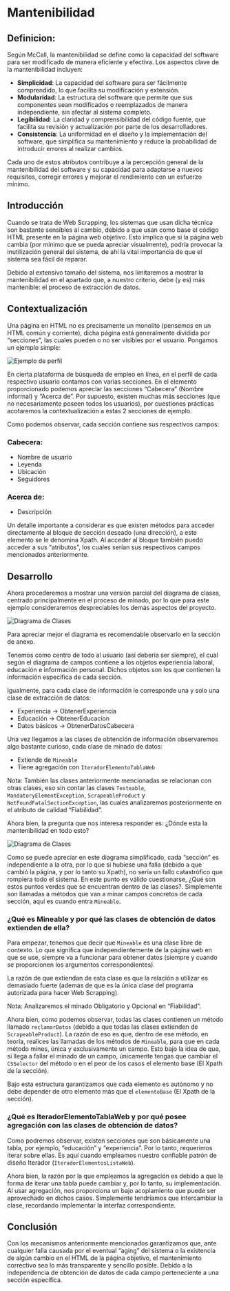 # Mantenibilidad

## Definicion:

Según McCall, la mantenibilidad se define como la capacidad del software para ser modificado de manera eficiente y efectiva. Los aspectos clave de la mantenibilidad incluyen:

- **Simplicidad**: La capacidad del software para ser fácilmente comprendido, lo que facilita su modificación y extensión.
- **Modularidad**: La estructura del software que permite que sus componentes sean modificados o reemplazados de manera independiente, sin afectar al sistema completo.
- **Legibilidad**: La claridad y comprensibilidad del código fuente, que facilita su revisión y actualización por parte de los desarrolladores.
- **Consistencia**: La uniformidad en el diseño y la implementación del software, que simplifica su mantenimiento y reduce la probabilidad de introducir errores al realizar cambios.

Cada uno de estos atributos contribuye a la percepción general de la mantenibilidad del software y su capacidad para adaptarse a nuevos requisitos, corregir errores y mejorar el rendimiento con un esfuerzo mínimo.

## Introducción

Cuando se trata de Web Scrapping, los sistemas que usan dicha técnica son bastante sensibles al cambio, debido a que usan como base el código HTML presente en la página web objetivo. Esto implica que si la página web cambia (por mínimo que se pueda apreciar visualmente), podría provocar la inutilización general del sistema, de ahí la vital importancia de que el sistema sea fácil de reparar.

Debido al extensivo tamaño del sistema, nos limitaremos a mostrar la mantenibilidad en el apartado que, a nuestro criterio, debe (y es) más mantenible: el proceso de extracción de datos.

## Contextualización

Una página en HTML no es precisamente un monolito (pensemos en un HTML común y corriente), dicha página está generalmente dividida por “secciones”, las cuales pueden o no ser visibles por el usuario. Pongamos un ejemplo simple:

![Ejemplo de perfil](Images/perfil_linkedin.jpg)

En cierta plataforma de búsqueda de empleo en línea, en el perfil de cada respectivo usuario contamos con varias secciones. En el elemento proporcionado podemos apreciar las secciones “Cabecera” (Nombre informal) y “Acerca de”. Por supuesto, existen muchas más secciones (que no necesariamente poseen todos los usuarios), por cuestiones prácticas acotaremos la contextualización a estas 2 secciones de ejemplo.

Como podemos observar, cada sección contiene sus respectivos campos:

### Cabecera:
- Nombre de usuario
- Leyenda
- Ubicación
- Seguidores

### Acerca de:
- Descripción

Un detalle importante a considerar es que existen métodos para acceder directamente al bloque de sección deseado (una dirección), a este elemento se le denomina Xpath. Al acceder al bloque también puedo acceder a sus “atributos”, los cuales serían sus respectivos campos mencionados anteriormente.

## Desarrollo

Ahora procederemos a mostrar una versión parcial del diagrama de clases, centrado principalmente en el proceso de minado, por lo que para este ejemplo consideraremos despreciables los demás aspectos del proyecto.

![Diagrama de Clases](Images/Diagrama_Clases.jpg)

Para apreciar mejor el diagrama es recomendable observarlo en la sección de anexo.

Tenemos como centro de todo al usuario (así debería ser siempre), el cual según el diagrama de campos contiene a los objetos experiencia laboral, educación e información personal. Dichos objetos son los que contienen la información específica de cada sección.

Igualmente, para cada clase de información le corresponde una y solo una clase de extracción de datos:
- Experiencia → ObtenerExperiencia
- Educación → ObtenerEducacion
- Datos básicos → ObtenerDatosCabecera 

Una vez llegamos a las clases de obtención de información observaremos algo bastante curioso, cada clase de minado de datos:
- Extiende de `Mineable`
- Tiene agregación con `IteradorElementoTablaWeb`

Nota: También las clases anteriormente mencionadas se relacionan con otras clases, eso sin contar las clases `Testeable`, `MandatoryElementException`, `ScrapeableProduct` y `NotFoundFatalSectionException`, las cuales analizaremos posteriormente en el atributo de calidad “Fiabilidad”.

Ahora bien, la pregunta que nos interesa responder es: ¿Dónde esta la mantenibilidad en todo esto?

![Diagrama de Clases](Images/MinadoDatos.jpg)

Como se puede apreciar en este diagrama simplificado, cada “sección” es independiente a la otra, por lo que si hubiese una falla (debido a que cambió la página, y por lo tanto su Xpath), no sería un fallo catastrófico que rompiera todo el sistema. En este punto es válido cuestionarse, ¿Qué son estos puntos verdes que se encuentran dentro de las clases?. Simplemente son llamadas a métodos que van a minar campos concretos de cada sección, aquí es cuando entra `Mineable`.

### ¿Qué es Mineable y por qué las clases de obtención de datos extienden de ella?

Para empezar, tenemos que decir que `Mineable` es una clase libre de contexto. Lo que significa que independientemente de la página web en que se use, siempre va a funcionar para obtener datos (siempre y cuando se proporcionen los argumentos correspondientes).

La razón de que extiendan de esta clase es que la relación a utilizar es demasiado fuerte (además de que es la única clase del programa autorizada para hacer Web Scrapping).

Nota: Analizaremos el minado Obligatorio y Opcional en “Fiabilidad”.

Ahora bien, como podemos observar, todas las clases contienen un método llamado `reclamarDatos` (debido a que todas las clases extienden de `ScrapeableProduct`). La razón de eso es que, dentro de ese método, en teoría, realices las llamadas de los métodos de `Mineable`, para que en cada método mines, única y exclusivamente un campo. Esto bajo la idea de que, si llega a fallar el minado de un campo, únicamente tengas que cambiar el `CSSelector` del método o en el peor de los casos el elemento base (El Xpath de la sección).

Bajo esta estructura garantizamos que cada elemento es autónomo y no debe depender de otro elemento más que el `elementoBase` (El Xpath de la sección).

### ¿Qué es IteradorElementoTablaWeb y por qué posee agregación con las clases de obtención de datos?

Como podremos observar, existen secciones que son básicamente una tabla, por ejemplo, “educación” y “experiencia”. Por lo tanto, requerimos iterar sobre ellas. Es aquí cuando empleamos nuestro confiable patrón de diseño Iterador (`IteradorElementosListaWeb`).

Ahora bien, la razón por la que empleamos la agregación es debido a que la forma de iterar una tabla puede cambiar y, por lo tanto, su implementación. Al usar agregación, nos proporciona un bajo acoplamiento que puede ser aprovechado en dichos casos. Simplemente tendríamos que intercambiar la clase, recordando implementar la interfaz correspondiente.

## Conclusión

Con los mecanismos anteriormente mencionados garantizamos que, ante cualquier falla causada por el eventual “aging” del sistema o la existencia de algún cambio en el HTML de la página objetivo, el mantenimiento correctivo sea lo más transparente y sencillo posible. Debido a la independencia de obtención de datos de cada campo perteneciente a una sección específica.
